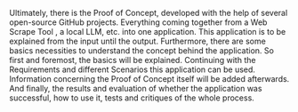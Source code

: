 Ultimately, there is the Proof of Concept, developed with the help of several open-source GitHub projects. Everything coming together from a Web Scrape Tool , a local LLM, etc. into one application. This application is to be explained from the input until the output. Furthermore, there are some basics necessities to understand the concept behind the application. So first and foremost, the basics will be explained. Continuing with the Requirements and different Scenarios this application can be used. Information concerning the Proof of Concept itself will be added afterwards. And finally, the results and evaluation of whether the application was successful, how to use it, tests and critiques of the whole process.

